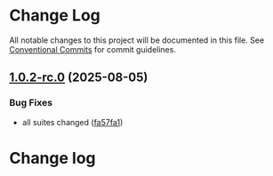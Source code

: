 # Change Log

All notable changes to this project will be documented in this file.
See [Conventional Commits](https://conventionalcommits.org) for commit guidelines.

## [1.0.2-rc.0](https://github.com/zerobias-org/suite/compare/@zerobias-org/suite-us_sc-idsa@1.0.1...@zerobias-org/suite-us_sc-idsa@1.0.2-rc.0) (2025-08-05)


### Bug Fixes

* all suites changed ([fa57fa1](https://github.com/zerobias-org/suite/commit/fa57fa1af7628003297df46b2d7740fe95bd2666))





# Change log
